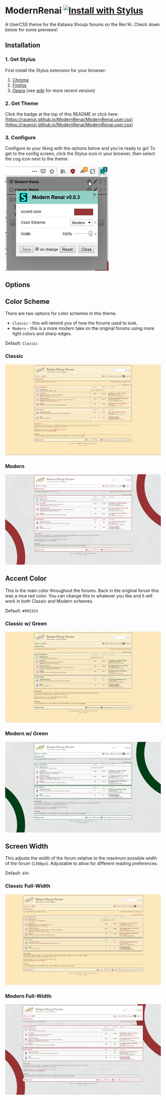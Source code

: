 # ModernRenai [![Install with Stylus](https://img.shields.io/badge/Install%20directly%20with-Stylus-00adad.svg)](https://rauenzi.github.io/ModernRenai/ModernRenai.user.css)
A UserCSS theme for the Katawa Shoujo forums on the Ren'Ai. Check down below for some previews!

## Installation

### 1. Get Stylus
First install the Stylus extension for your browser:

1. [Chrome](https://chrome.google.com/webstore/detail/stylus/clngdbkpkpeebahjckkjfobafhncgmne)
2. [Firefox](https://addons.mozilla.org/firefox/addon/styl-us/)
3. [Opera](https://addons.opera.com/extensions/details/stylus/) (see [wiki](https://github.com/openstyles/stylus/wiki/Opera,-Outdated-Stylus) for more recent version)

### 2. Get Theme

Click the badge at the top of this README or click here: [https://rauenzi.github.io/ModernRenai/ModernRenai.user.css](https://rauenzi.github.io/ModernRenai/ModernRenai.user.css)

### 3. Configure

Configure to your liking with the options below and you're ready to go! To get to the config screen, click the Stylus icon in your browser, then select the cog icon next to the theme.

![Configuration](screenshots/config.png)


## Options

## Color Scheme

There are two options for color schemes in this theme.
 - `Classic` - this will remind you of how the forums used to look.
 - `Modern` - this is a more modern take on the original forums using more light colors and sharp edges.

Default: `Classic`

### Classic

![Classic Scheme](screenshots/classic.png)

### Modern

![Modern Scheme](screenshots/modern.png)

## Accent Color

This is the main color throughout the forums. Back in the original forum this was a nice red color. You can change this to whatever you like and it will work in both Classic and Modern schemes.

Default: `#993333`

### Classic w/ Green

![Accented Classic Scheme](screenshots/accent_classic.png)

### Modern w/ Green

![Accented Modern Scheme](screenshots/accent_modern.png)

## Screen Width

This adjusts the width of the forum relative to the maximum possible width of the forum (`1300px`). Adjustable to allow for different reading preferences.

Default: `65%`

### Classic Full-Width

![Wide Classic Scheme](screenshots/wide_classic.png)

### Modern Full-Width

![Wide Modern Scheme](screenshots/wide_modern.png)
